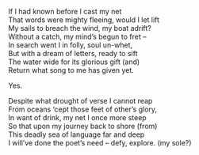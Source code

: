 If I had known before I cast my net\
That words were mighty fleeing, would I let lift\
My sails to breach the wind, my boat adrift?\
Without a catch, my mind’s begun to fret –\
In search went I in folly, soul un-whet,\
But with a dream of letters, ready to sift\
The water wide for its glorious gift (and)\
Return what song to me has given yet.

Yes.

Despite what drought of verse I cannot reap\
From oceans ‘cept those feet of other’s glory,\
In want of drink, my net I once more steep\
So that upon my journey back to shore (from)\
This deadly sea of language far and deep\
I will’ve done the poet’s need – defy, explore. (my sole?)
